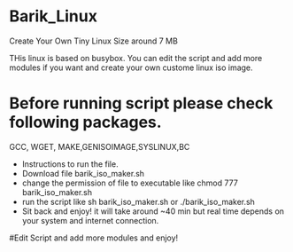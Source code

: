 # Barik_Linux
Create Your Own Tiny Linux Size around 7 MB

THis linux is based on busybox. You can edit the script and add more modules if you want and create your own custome linux iso image.

# Before running script please check following packages.
GCC, WGET, MAKE,GENISOIMAGE,SYSLINUX,BC

* Instructions to run the file.
* Download file barik_iso_maker.sh
* change the permission of file to executable like chmod 777 barik_iso_maker.sh
* run the script like sh barik_iso_maker.sh or ./barik_iso_maker.sh
* Sit back and enjoy! it will take around ~40 min but real time depends on your system and internet connection.

#Edit Script and add more modules and enjoy!
